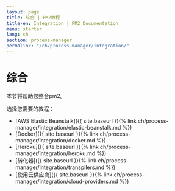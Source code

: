 ```yaml
---
layout: page
title: 综合 | PM2教程
title-en: Integration | PM2 Documentation
menu: starter
lang: ch
section: process-manager
permalink: "/ch/process-manager/integration/"
---
```


# 综合

本节将帮助您整合pm2。

选择您需要的教程：

- [AWS Elastic Beanstalk]({{ site.baseurl }}{% link ch/process-manager/integration/elastic-beanstalk.md %})
- [Docker]({{ site.baseurl }}{% link ch/process-manager/integration/docker.md %})
- [Heroku]({{ site.baseurl }}{% link ch/process-manager/integration/heroku.md %})
- [转化器]({{ site.baseurl }}{% link ch/process-manager/integration/transpilers.md %})
- [使用云供应商]({{ site.baseurl }}{% link ch/process-manager/integration/cloud-providers.md %})